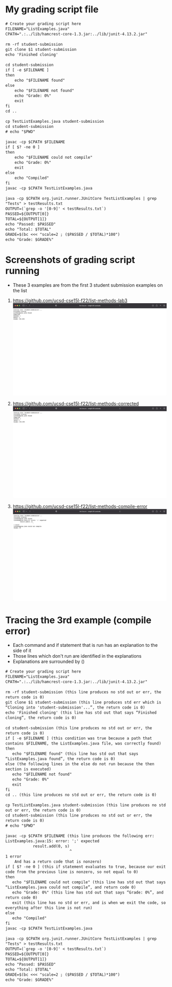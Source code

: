 # My grading script file

```
# Create your grading script here
FILENAME="ListExamples.java"
CPATH=".:../lib/hamcrest-core-1.3.jar:../lib/junit-4.13.2.jar"

rm -rf student-submission
git clone $1 student-submission
echo 'Finished cloning'

cd student-submission
if [ -e $FILENAME ]
then
    echo "$FILENAME found"
else
    echo "$FILENAME not found"
    echo "Grade: 0%"
    exit
fi
cd ..

cp TestListExamples.java student-submission
cd student-submission
# echo "$PWD"

javac -cp $CPATH $FILENAME
if [ $? -ne 0 ]
then
    echo "$FILENAME could not compile"
    echo "Grade: 0%"
    exit
else
    echo "Compiled"
fi
javac -cp $CPATH TestListExamples.java

java -cp $CPATH org.junit.runner.JUnitCore TestListExamples | grep "Tests" > testResults.txt
OUTPUT=(`grep -o '[0-9]' < testResults.txt`)
PASSED=${OUTPUT[0]}
TOTAL=${OUTPUT[1]}
echo "Passed: $PASSED"
echo "Total: $TOTAL"
GRADE=$(bc <<< "scale=2 ; ($PASSED / $TOTAL)*100")
echo "Grade: $GRADE%"
```

# Screenshots of grading script running
* These 3 examples are from the first 3 student submission examples on the list

1. https://github.com/ucsd-cse15l-f22/list-methods-lab3
![ex1](labGSscreenshots/ex1.png)

2. https://github.com/ucsd-cse15l-f22/list-methods-corrected
![ex2](labGSscreenshots/ex2.png)

3. https://github.com/ucsd-cse15l-f22/list-methods-compile-error
![ex3](labGSscreenshots/ex3.png)

# Tracing the 3rd example (compile error)

* Each command and if statement that is run has an explanation to the side of it
* Those lines which don't run are identified in the explanations
* Explanations are surrounded by ()

```
# Create your grading script here
FILENAME="ListExamples.java"
CPATH=".:../lib/hamcrest-core-1.3.jar:../lib/junit-4.13.2.jar"
 
rm -rf student-submission (this line produces no std out or err, the return code is 0)
git clone $1 student-submission (this line produces std err which is “Cloning into 'student-submission'...”, the return code is 0)
echo 'Finished cloning' (this line has std out that says “Finished cloning”, the return code is 0)
 
cd student-submission (this line produces no std out or err, the return code is 0)
if [ -e $FILENAME ] (this condition was true because a path that contains $FILENAME, the ListExamples.java file, was correctly found)
then
   echo "$FILENAME found" (this line has std out that says “ListExamples.java found”, the return code is 0)
else (the following lines in the else do not run because the then section is executed)
   echo "$FILENAME not found"
   echo "Grade: 0%"
   exit
fi
cd .. (this line produces no std out or err, the return code is 0)
 
cp TestListExamples.java student-submission (this line produces no std out or err, the return code is 0)
cd student-submission (this line produces no std out or err, the return code is 0)
# echo "$PWD"
 
javac -cp $CPATH $FILENAME (this line produces the following err:
ListExamples.java:15: error: ';' expected
        	result.add(0, s)
                        	^
1 error
	And has a return code that is nonzero)
if [ $? -ne 0 ] (this if statement evaluates to true, because our exit code from the previous line is nonzero, so not equal to 0)
then
   echo "$FILENAME could not compile" (this line has std out that says “ListExamples.java could not compile”, and return code 0)
   echo "Grade: 0%" (this line has std out that says “Grade: 0%”, and return code 0)
   exit (this line has no std or err, and is when we exit the code, so everything after this line is not run)
else
   echo "Compiled"
fi
javac -cp $CPATH TestListExamples.java

java -cp $CPATH org.junit.runner.JUnitCore TestListExamples | grep "Tests" > testResults.txt
OUTPUT=(`grep -o '[0-9]' < testResults.txt`)
PASSED=${OUTPUT[0]}
TOTAL=${OUTPUT[1]}
echo "Passed: $PASSED"
echo "Total: $TOTAL"
GRADE=$(bc <<< "scale=2 ; ($PASSED / $TOTAL)*100")
echo "Grade: $GRADE%"
```
